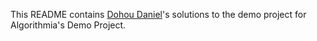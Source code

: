 This README contains <a href="https://github.com/dohoudaniel/">Dohou Daniel</a>'s solutions to the demo project for Algorithmia's Demo Project.
